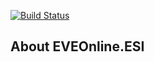 [![Build Status](https://github.com/daazarov/EVEOnline.ESI.Communication/actions/workflows/ci.yml/badge.svg?branch=main&event=push)](https://github.com/daazarov/EVEOnline.ESI.Communication/actions/workflows/ci.yml)

## About EVEOnline.ESI
